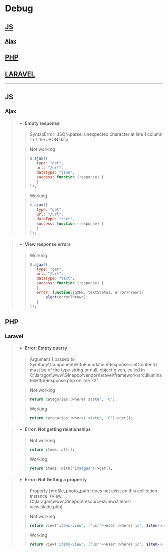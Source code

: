 # Debug

## [JS](#js)

### [Ajax](#ajax)

## [PHP](#php)

## [LARAVEL](#laravel)

---

## JS

### Ajax

>- #### Empty response
>
>> SyntaxError: JSON.parse: unexpected character at line 1 column 1 of the JSON data
>
>>Not working
>>```js
>>$.ajax({
>>    type: "get",
>>    url: "/url",
>>    dataType: "json",
>>    success: function (response) {
>>    }
>>});
>>```
>
>>Working
>>```js
>>$.ajax({
>>    type: "get",
>>    url: "/url",
>>    dataType: "text",
>>    success: function (response) {
>>    }
>>});
>>```

>- #### View response errors
>> Working
>>```js
>>$.ajax({
>>    type: "get",
>>    url: "/url",
>>    dataType: "text",
>>    success: function (response) {
>>    },
>>    error: function(jqXHR, textStatus, errorThrown){
>>        alert(errorThrown);
>>    }
>>});
>>```

## PHP

### Laravel


>- #### Error: Empty querry
>
>> Argument 1 passed to Symfony\\Component\\HttpFoundation\\Response::setContent() must be of the type string or null, object given, called in C:\\laragon\\www\\Ginepop\\vendor\\laravel\\framework\\src\\Illuminate\\Http\\Response.php on line 72"
>
>>Not working
>>```php
>>return categories::where('state', '0');
>>```
>
>>Working
>>```php
>>return categories::where('state', '0')->get();
>>```

>- #### Error: Not getting relationships
>
>>Not working
>>```php
>>return items::all();
>>```
>
>>Working
>>```php
>>return items::with('imatges')->get();
>>```

>- #### Error: Not Getting a properity
>
>>Property [profile_photo_path] does not exist on this collection instance. (View: C:\laragon\www\Ginepop\resources\views\items-view.blade.php) 
>
>>Not working
>>```php
>>return view('items-view', ['usr'=>user::where('id', $item->id_seller)->get()]);
>>```
>
>>Working
>>```php
>>return view('items-view', ['usr'=>user::where('id', $item->id_seller)->get()[0]]);
>>```
